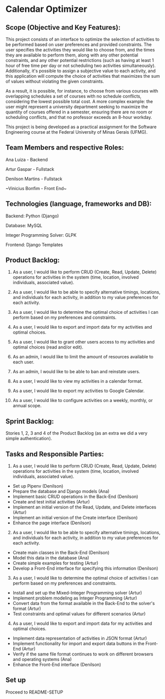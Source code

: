 # Calendar Optimizer

## Scope (Objective and Key Features):

This project consists of an interface to optimize the selection of activities to be performed based on user preferences and provided constraints. The user specifies the activities they would like to choose from, and the times they are available to perform them, along with any other potential constraints, and any other potential restrictions (such as having at least 1 hour of free time per day or not scheduling two activities simultaneously). Additionally, it's possible to assign a subjective value to each activity, and this application will compute the choice of activities that maximizes the sum of values without violating the given constraints.

As a result, it is possible, for instance, to choose from various courses with overlapping schedules a set of courses with no schedule conflicts, considering the lowest possible total cost. A more complex example: the user might represent a university department seeking to maximize the quantity of courses offered in a semester, ensuring there are no room or scheduling conflicts, and that no professor exceeds an 8-hour workday.

This project is being developed as a practical assignment for the Software Engineering course at the Federal University of Minas Gerais (UFMG).


## Team Members and respective Roles:

Ana Luiza - Backend 

Artur Gaspar - Fullstack 

Denilson Martins - Fullstack 

~Vinicius Bonfim - Front End~ 

## Technologies (language, frameworks and DB):

Backend: Python (Django)

Database: MySQL

Integer Programming Solver: GLPK

Frontend: Django Templates


## Product Backlog:

1) As a user, I would like to perform CRUD (Create, Read, Update, Delete) operations for activities in the system (time, location, involved individuals, associated value).

2) As a user, I would like to be able to specify alternative timings, locations, and individuals for each activity, in addition to my value preferences for each activity.

3) As a user, I would like to determine the optimal choice of activities I can perform based on my preferences and constraints.

4) As a user, I would like to export and import data for my activities and optimal choices.

5) As a user, I would like to grant other users access to my activities and optimal choices (read and/or edit).

6) As an admin, I would like to limit the amount of resources available to each user.

7) As an admin, I would like to be able to ban and reinstate users.

8) As a user, I would like to view my activities in a calendar format.

9) As a user, I would like to export my activities to Google Calendar.

10) As a user, I would like to configure activities on a weekly, monthly, or annual scope.


## Sprint Backlog:

Stories 1, 2, 3 and 4 of the Product Backlog (as an extra we did a very simple authentication).


## Tasks and Responsible Parties:

1) As a user, I would like to perform CRUD (Create, Read, Update, Delete) operations for activities in the system (time, location, involved individuals, associated value).

- Set up Pipenv (Denilson)
- Prepare the database and Django models (Ana)
- Implement basic CRUD operations in the Back-End (Denilson)
- Create and test initial activities (Artur)
- Implement an initial version of the Read, Update, and Delete interfaces (Artur)
- Implement an initial version of the Create interface (Denilson)
- Enhance the page interface (Denilson)

2) As a user, I would like to be able to specify alternative timings, locations, and individuals for each activity, in addition to my value preferences for each activity.

- Create main classes in the Back-End (Denilson)
- Model this data in the database (Ana)
- Create simple examples for testing (Artur)
- Develop a Front-End interface for specifying this information (Denilson)

3) As a user, I would like to determine the optimal choice of activities I can perform based on my preferences and constraints.

- Install and set up the Mixed-Integer Programming solver (Artur)
- Implement problem modeling as Integer Programming (Artur)
- Convert data from the format available in the Back-End to the solver's format (Artur)
- Test constraints and optimal values for different scenarios (Artur)

4) As a user, I would like to export and import data for my activities and optimal choices.

- Implement data representation of activities in JSON format (Artur)
- Implement functionality for import and export data buttons in the Front-End (Artur)
- Verify if the same file format continues to work on different browsers and operating systems (Ana)
- Enhance the Front-End interface (Denilson)


## Set up

Proceed to README-SETUP 

